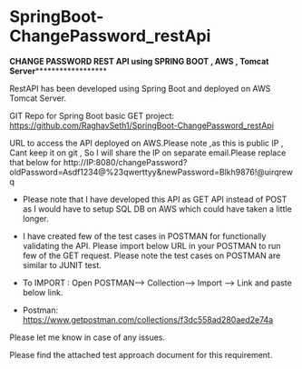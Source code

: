 # SpringBoot-ChangePassword_restApi
********CHANGE PASSWORD REST API using SPRING BOOT , AWS , Tomcat Server**************************

RestAPI has been developed using Spring Boot and deployed on AWS Tomcat Server.

GIT Repo for Spring Boot basic GET project: https://github.com/RaghavSeth1/SpringBoot-ChangePassword_restApi 

URL to access the API deployed on AWS.Please note ,as this is public IP , Cant keep it on git , So I will share the IP on separate email.Please replace that below for <IP>
http://IP:8080/changePassword?oldPassword=Asdf1234@%23qwerttyy&newPassword=Blkh9876!@uirqrewq


- Please note that I have developed this API as GET API instead of POST as I would have to setup SQL DB on AWS which could have taken a little longer.

- I have created few of the test cases in POSTMAN for functionally validating the API. Please import below URL in your POSTMAN to run few of the GET request. Please note the test cases on POSTMAN are similar to JUNIT test.

- To IMPORT : Open POSTMAN--> Collection--> Import --> Link and paste below link.

- Postman: https://www.getpostman.com/collections/f3dc558ad280aed2e74a

Please let me know in case of any issues.

Please find the attached test approach document for this requirement.
